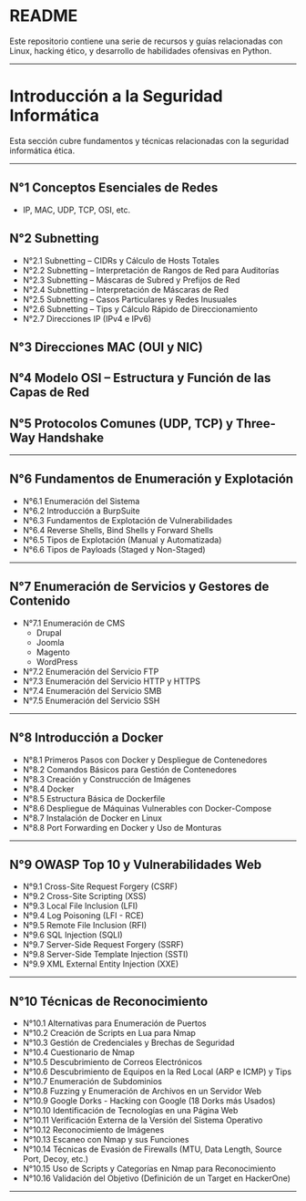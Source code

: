 
# README

Este repositorio contiene una serie de recursos y guías relacionadas con Linux, hacking ético, y desarrollo de habilidades ofensivas en Python.

----
# Introducción a la Seguridad Informática

Esta sección cubre fundamentos y técnicas relacionadas con la seguridad informática ética.

---
## N°1 Conceptos Esenciales de Redes

- IP, MAC, UDP, TCP, OSI, etc.

## N°2 Subnetting

- N°2.1 Subnetting – CIDRs y Cálculo de Hosts Totales
- N°2.2 Subnetting – Interpretación de Rangos de Red para Auditorías
- N°2.3 Subnetting – Máscaras de Subred y Prefijos de Red
- N°2.4 Subnetting – Interpretación de Máscaras de Red
- N°2.5 Subnetting – Casos Particulares y Redes Inusuales
- N°2.6 Subnetting – Tips y Cálculo Rápido de Direccionamiento
- N°2.7 Direcciones IP (IPv4 e IPv6)

## N°3 Direcciones MAC (OUI y NIC)

## N°4 Modelo OSI – Estructura y Función de las Capas de Red

## N°5 Protocolos Comunes (UDP, TCP) y Three-Way Handshake

---

## N°6 Fundamentos de Enumeración y Explotación

- N°6.1 Enumeración del Sistema
- N°6.2 Introducción a BurpSuite
- N°6.3 Fundamentos de Explotación de Vulnerabilidades
- N°6.4 Reverse Shells, Bind Shells y Forward Shells
- N°6.5 Tipos de Explotación (Manual y Automatizada)
- N°6.6 Tipos de Payloads (Staged y Non-Staged)

---

## N°7 Enumeración de Servicios y Gestores de Contenido

- N°7.1 Enumeración de CMS
  - Drupal
  - Joomla
  - Magento
  - WordPress
- N°7.2 Enumeración del Servicio FTP
- N°7.3 Enumeración del Servicio HTTP y HTTPS
- N°7.4 Enumeración del Servicio SMB
- N°7.5 Enumeración del Servicio SSH

---

## N°8 Introducción a Docker

- N°8.1 Primeros Pasos con Docker y Despliegue de Contenedores
- N°8.2 Comandos Básicos para Gestión de Contenedores
- N°8.3 Creación y Construcción de Imágenes
- N°8.4 Docker
- N°8.5 Estructura Básica de Dockerfile
- N°8.6 Despliegue de Máquinas Vulnerables con Docker-Compose
- N°8.7 Instalación de Docker en Linux
- N°8.8 Port Forwarding en Docker y Uso de Monturas

---

## N°9 OWASP Top 10 y Vulnerabilidades Web

- N°9.1 Cross-Site Request Forgery (CSRF)
- N°9.2 Cross-Site Scripting (XSS)
- N°9.3 Local File Inclusion (LFI)
- N°9.4 Log Poisoning (LFI - RCE)
- N°9.5 Remote File Inclusion (RFI)
- N°9.6 SQL Injection (SQLI)
- N°9.7 Server-Side Request Forgery (SSRF)
- N°9.8 Server-Side Template Injection (SSTI)
- N°9.9 XML External Entity Injection (XXE)

---

## N°10 Técnicas de Reconocimiento

- N°10.1 Alternativas para Enumeración de Puertos
- N°10.2 Creación de Scripts en Lua para Nmap
- N°10.3 Gestión de Credenciales y Brechas de Seguridad
- N°10.4 Cuestionario de Nmap
- N°10.5 Descubrimiento de Correos Electrónicos
- N°10.6 Descubrimiento de Equipos en la Red Local (ARP e ICMP) y Tips
- N°10.7 Enumeración de Subdominios
- N°10.8 Fuzzing y Enumeración de Archivos en un Servidor Web
- N°10.9 Google Dorks - Hacking con Google (18 Dorks más Usados)
- N°10.10 Identificación de Tecnologías en una Página Web
- N°10.11 Verificación Externa de la Versión del Sistema Operativo
- N°10.12 Reconocimiento de Imágenes
- N°10.13 Escaneo con Nmap y sus Funciones
- N°10.14 Técnicas de Evasión de Firewalls (MTU, Data Length, Source Port, Decoy, etc.)
- N°10.15 Uso de Scripts y Categorías en Nmap para Reconocimiento
- N°10.16 Validación del Objetivo (Definición de un Target en HackerOne)

----
